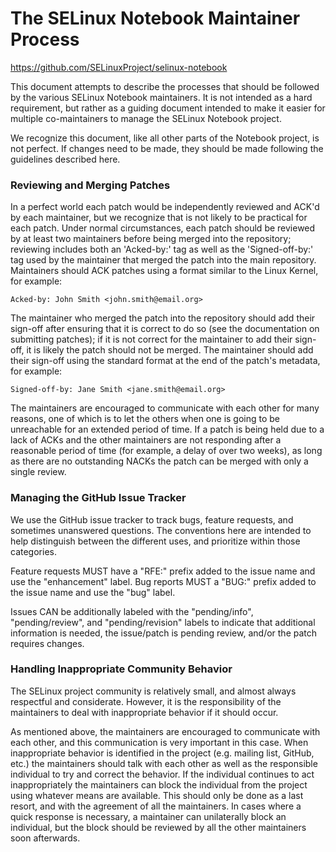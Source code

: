 The SELinux Notebook Maintainer Process
===============================================================================
https://github.com/SELinuxProject/selinux-notebook

This document attempts to describe the processes that should be followed by the
various SELinux Notebook maintainers.  It is not intended as a hard requirement,
but rather as a guiding document intended to make it easier for multiple
co-maintainers to manage the SELinux Notebook project.

We recognize this document, like all other parts of the Notebook project, is
not perfect.  If changes need to be made, they should be made following the
guidelines described here.

### Reviewing and Merging Patches

In a perfect world each patch would be independently reviewed and ACK'd by each
maintainer, but we recognize that is not likely to be practical for each patch.
Under normal circumstances, each patch should be reviewed by at least two
maintainers before being merged into the repository; reviewing includes both
an 'Acked-by:' tag as well as the 'Signed-off-by:' tag used by the maintainer
that merged the patch into the main repository.  Maintainers should ACK patches
using a format similar to the Linux Kernel, for example:

```
Acked-by: John Smith <john.smith@email.org>
```

The maintainer who merged the patch into the repository should add their
sign-off after ensuring that it is correct to do so (see the documentation on
submitting patches); if it is not correct for the maintainer to add their
sign-off, it is likely the patch should not be merged.  The maintainer should
add their sign-off using the standard format at the end of the patch's
metadata, for example:

```
Signed-off-by: Jane Smith <jane.smith@email.org>
```

The maintainers are encouraged to communicate with each other for many reasons,
one of which is to let the others when one is going to be unreachable for an
extended period of time.  If a patch is being held due to a lack of ACKs and
the other maintainers are not responding after a reasonable period of time (for
example, a delay of over two weeks), as long as there are no outstanding NACKs
the patch can be merged with only a single review.

### Managing the GitHub Issue Tracker

We use the GitHub issue tracker to track bugs, feature requests, and sometimes
unanswered questions.  The conventions here are intended to help distinguish
between the different uses, and prioritize within those categories.

Feature requests MUST have a "RFE:" prefix added to the issue name and use the
"enhancement" label.  Bug reports MUST a "BUG:" prefix added to the issue name
and use the "bug" label.

Issues CAN be additionally labeled with the "pending/info", "pending/review",
and "pending/revision" labels to indicate that additional information is
needed, the issue/patch is pending review, and/or the patch requires changes.

### Handling Inappropriate Community Behavior

The SELinux project community is relatively small, and almost always respectful
and considerate.  However, it is the responsibility of the maintainers to deal
with inappropriate behavior if it should occur.

As mentioned above, the maintainers are encouraged to communicate with each
other, and this communication is very important in this case.  When
inappropriate behavior is identified in the project (e.g. mailing list, GitHub,
etc.) the maintainers should talk with each other as well as the responsible
individual to try and correct the behavior.  If the individual continues to act
inappropriately the maintainers can block the individual from the project using
whatever means are available.  This should only be done as a last resort, and
with the agreement of all the maintainers.  In cases where a quick response is
necessary, a maintainer can unilaterally block an individual, but the block
should be reviewed by all the other maintainers soon afterwards.

